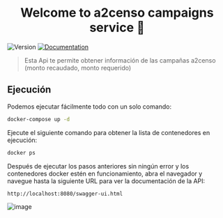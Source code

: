 <h1 align="center">Welcome to a2censo campaigns service 👋</h1>
<p>
  <img alt="Version" src="https://img.shields.io/badge/version-1.0.0-blue.svg?cacheSeconds=2592000" />
  <a href="http://localhost:8080/swagger-ui.html" target="_blank">
    <img alt="Documentation" src="https://img.shields.io/badge/documentation-yes-brightgreen.svg" />
  </a>
</p>

> Esta Api te permite obtener información de las campañas a2censo (monto recaudado, monto requerido)

## Ejecución

Podemos ejecutar fácilmente todo con un solo comando:

```sh
docker-compose up -d
```
Ejecute el siguiente comando para obtener la lista de contenedores en ejecución:

```sh
docker ps
```

Después de ejecutar los pasos anteriores sin ningún error y los contenedores docker estén en funcionamiento, abra el navegador y navegue hasta la siguiente URL para ver la documentación de la API:

```sh
http://localhost:8080/swagger-ui.html
```
![image](https://user-images.githubusercontent.com/87150141/159527667-47b9f5a7-d0b5-4e45-8f8d-b1c3dcc5fd3a.png)
